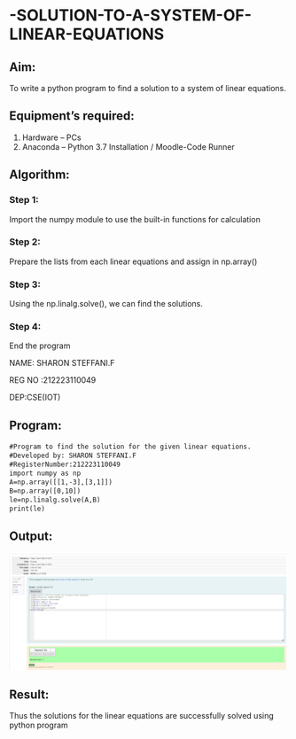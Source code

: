 # -SOLUTION-TO-A-SYSTEM-OF-LINEAR-EQUATIONS
## Aim:
To write a python program to find a solution to a system of linear equations.
## Equipment’s required:
1. 	Hardware – PCs
2. 	Anaconda – Python 3.7 Installation / Moodle-Code Runner
## Algorithm:
### Step 1: 
Import the numpy module to use the built-in functions for calculation
### Step 2: 
Prepare the lists from each linear equations and assign in np.array()
### Step 3: 
Using the np.linalg.solve(), we can find the solutions.
### Step 4: 
End the program

NAME: SHARON STEFFANI.F

REG NO :212223110049

DEP:CSE(IOT)

## Program:
```
#Program to find the solution for the given linear equations.
#Developed by: SHARON STEFFANI.F
#RegisterNumber:212223110049
import numpy as np
A=np.array([[1,-3],[3,1]])
B=np.array([0,10])
le=np.linalg.solve(A,B)
print(le)
```
## Output:
![alt text](image-1.png)
## Result: 
Thus the solutions for the linear equations are successfully solved using python program

